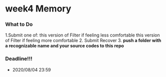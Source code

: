 # week4 Memory
### What to Do
1.Submit one of:
    this version of Filter if feeling less comfortable
    this version of Filter if feeling more comfortable
2. Submit Recover
3. **push a folder with a recognizable name and your source codes to this repo**

### Deadline!!!
- 2020/08/04 23:59

[Filter]: https://cs50.harvard.edu/x/2020/psets/4/filter/less/
[Filter]: https://cs50.harvard.edu/x/2020/psets/4/filter/more/
[Recover]: https://cs50.harvard.edu/x/2020/psets/4/recover/

